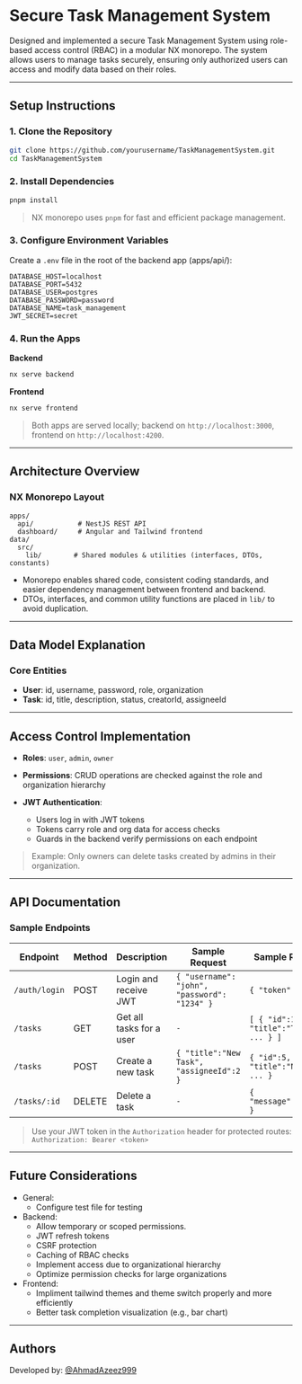 # Secure Task Management System

Designed and implemented a secure Task Management System using role-based access control (RBAC) in a modular NX monorepo. The system allows users to manage tasks securely, ensuring only authorized users can access and modify data based on their roles.

---

## Setup Instructions

### **1. Clone the Repository**

```bash
git clone https://github.com/yourusername/TaskManagementSystem.git
cd TaskManagementSystem
```

### **2. Install Dependencies**

```bash
pnpm install
```

> NX monorepo uses `pnpm` for fast and efficient package management.

### **3. Configure Environment Variables**

Create a `.env` file in the root of the backend app (apps/api/):

```env
DATABASE_HOST=localhost
DATABASE_PORT=5432
DATABASE_USER=postgres
DATABASE_PASSWORD=password
DATABASE_NAME=task_management
JWT_SECRET=secret
```

### **4. Run the Apps**

**Backend**

```bash
nx serve backend
```

**Frontend**

```bash
nx serve frontend
```

> Both apps are served locally; backend on `http://localhost:3000`, frontend on `http://localhost:4200`.

---

## Architecture Overview

### **NX Monorepo Layout**

```
apps/
  api/           # NestJS REST API
  dashboard/     # Angular and Tailwind frontend
data/
  src/        
    lib/        # Shared modules & utilities (interfaces, DTOs, constants)
```

* Monorepo enables shared code, consistent coding standards, and easier dependency management between frontend and backend.
* DTOs, interfaces, and common utility functions are placed in `lib/` to avoid duplication.

---

## Data Model Explanation

### **Core Entities**

* **User**: id, username, password, role, organization
* **Task**: id, title, description, status, creatorId, assigneeId

---

## Access Control Implementation

* **Roles**: `user`, `admin`, `owner`
* **Permissions**: CRUD operations are checked against the role and organization hierarchy
* **JWT Authentication**:

  * Users log in with JWT tokens
  * Tokens carry role and org data for access checks
  * Guards in the backend verify permissions on each endpoint

> Example: Only owners can delete tasks created by admins in their organization.

---

## API Documentation

### **Sample Endpoints**

| Endpoint      | Method | Description              | Sample Request                               | Sample Response                         |
| ------------- | ------ | ------------------------ | -------------------------------------------- | --------------------------------------- |
| `/auth/login` | POST   | Login and receive JWT    | `{ "username": "john", "password": "1234" }` | `{ "token": "..." }`                    |
| `/tasks`      | GET    | Get all tasks for a user | `-`                                          | `[ { "id":1, "title":"Task 1", ... } ]` |
| `/tasks`      | POST   | Create a new task        | `{ "title":"New Task", "assigneeId":2 }`     | `{ "id":5, "title":"New Task", ... }`   |
| `/tasks/:id`  | DELETE | Delete a task            | `-`                                          | `{ "message":"Deleted" }`               |

> Use your JWT token in the `Authorization` header for protected routes:
> `Authorization: Bearer <token>`

---

## Future Considerations
* General:
  * Configure test file for testing 
* Backend:
  * Allow temporary or scoped permissions.
  * JWT refresh tokens
  * CSRF protection
  * Caching of RBAC checks
  * Implement access due to organizational hierarchy
  * Optimize permission checks for large organizations
* Frontend:
  * Impliment tailwind themes and theme switch properly and more efficiently
  * Better task completion visualization (e.g., bar chart)

---

## Authors
Developed by: [@AhmadAzeez999](https://github.com/AhmadAzeez999)
